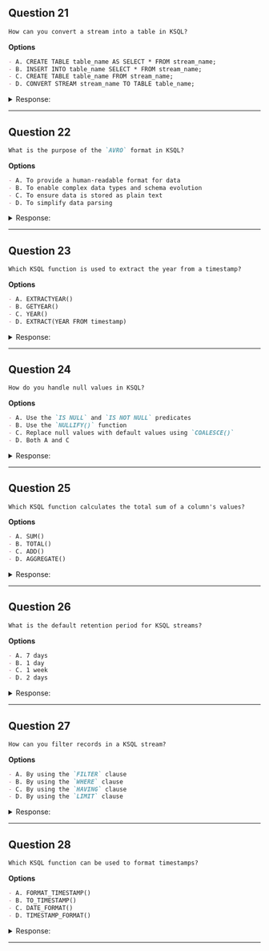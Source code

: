 ## Question 21

```markdown
How can you convert a stream into a table in KSQL?
```

**Options**

```markdown
- A. CREATE TABLE table_name AS SELECT * FROM stream_name;
- B. INSERT INTO table_name SELECT * FROM stream_name;
- C. CREATE TABLE table_name FROM stream_name;
- D. CONVERT STREAM stream_name TO TABLE table_name;
```

<details><summary>Response:</summary>

**Answer:** A

**Explanation:**

```markdown
The correct syntax to convert a stream into a table in KSQL is:

- A. `CREATE TABLE table_name AS SELECT * FROM stream_name;` — valid syntax for conversion.
- B. Incorrect, not valid syntax for this operation.
- C. Incorrect, invalid syntax.
- D. Incorrect, no such command in KSQL.
```

</details>

---

## Question 22

```markdown
What is the purpose of the `AVRO` format in KSQL?
```

**Options**

```markdown
- A. To provide a human-readable format for data
- B. To enable complex data types and schema evolution
- C. To ensure data is stored as plain text
- D. To simplify data parsing
```

<details><summary>Response:</summary>

**Answer:** B

**Explanation:**

```markdown
- A. Incorrect, Avro is a binary format, not human-readable.
- B. Correct, Avro enables complex data types and supports schema evolution.
- C. Incorrect, Avro is not plain text.
- D. Incorrect, simplification is not its primary purpose.
```

</details>

---

## Question 23

```markdown
Which KSQL function is used to extract the year from a timestamp?
```

**Options**

```markdown
- A. EXTRACTYEAR()
- B. GETYEAR()
- C. YEAR()
- D. EXTRACT(YEAR FROM timestamp)
```

<details><summary>Response:</summary>

**Answer:** D

**Explanation:**

```markdown
- A. Invalid function.
- B. Invalid function.
- C. Invalid function.
- D. Correct, standard SQL syntax used in KSQL to extract year.
```

</details>

---

## Question 24

```markdown
How do you handle null values in KSQL?
```

**Options**

```markdown
- A. Use the `IS NULL` and `IS NOT NULL` predicates
- B. Use the `NULLIFY()` function
- C. Replace null values with default values using `COALESCE()`
- D. Both A and C
```

<details><summary>Response:</summary>

**Answer:** D

**Explanation:**

```markdown
- A. Correct, used to check for nulls.
- B. Incorrect, `NULLIFY()` is not a KSQL function.
- C. Correct, `COALESCE()` replaces nulls with defaults.
- D. Correct, combining A and C covers handling null values.
```

</details>

---

## Question 25

```markdown
Which KSQL function calculates the total sum of a column's values?
```

**Options**

```markdown
- A. SUM()
- B. TOTAL()
- C. ADD()
- D. AGGREGATE()
```

<details><summary>Response:</summary>

**Answer:** A

**Explanation:**

```markdown
- A. Correct, `SUM()` calculates the total sum.
- B. Incorrect, no such function.
- C. Incorrect, no such function.
- D. Incorrect, no such function.
```

</details>

---

## Question 26

```markdown
What is the default retention period for KSQL streams?
```

**Options**

```markdown
- A. 7 days
- B. 1 day
- C. 1 week
- D. 2 days
```

<details><summary>Response:</summary>

**Answer:** A

**Explanation:**

```markdown
- A. Correct, default retention period is 7 days.
- B. Incorrect, can be configured but not default.
- C. Equivalent to 7 days but default is expressed as 7 days.
- D. Incorrect, can be configured but not default.
```

</details>

---

## Question 27

```markdown
How can you filter records in a KSQL stream?
```

**Options**

```markdown
- A. By using the `FILTER` clause
- B. By using the `WHERE` clause
- C. By using the `HAVING` clause
- D. By using the `LIMIT` clause
```

<details><summary>Response:</summary>

**Answer:** B

**Explanation:**

```markdown
- A. Incorrect, no `FILTER` clause in KSQL.
- B. Correct, `WHERE` clause is used to filter records.
- C. Incorrect, `HAVING` is for aggregated filtering, not streams.
- D. Incorrect, `LIMIT` limits rows but does not filter conditions.
```

</details>

---

## Question 28

```markdown
Which KSQL function can be used to format timestamps?
```

**Options**

```markdown
- A. FORMAT_TIMESTAMP()
- B. TO_TIMESTAMP()
- C. DATE_FORMAT()
- D. TIMESTAMP_FORMAT()
```

<details><summary>Response:</summary>

**Answer:** C

**Explanation:**

```markdown
- A. Invalid function.
- B. Invalid for formatting (used for conversion).
- C. Correct, `DATE_FORMAT()` formats timestamps.
- D. Invalid function.
```

</details>

---
